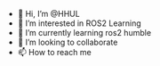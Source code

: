 - 👋 Hi, I’m @HHUL
- 👀 I’m interested in ROS2 Learning 
- 🌱 I’m currently learning ros2 humble
- 💞️ I’m looking to collaborate 
- 📫 How to reach me 

<!---
Hanbali11/Hanbali11 is a ✨ special ✨ repository because its `README.md` (this file) appears on your GitHub profile.
You can click the Preview link to take a look at your changes.
--->
